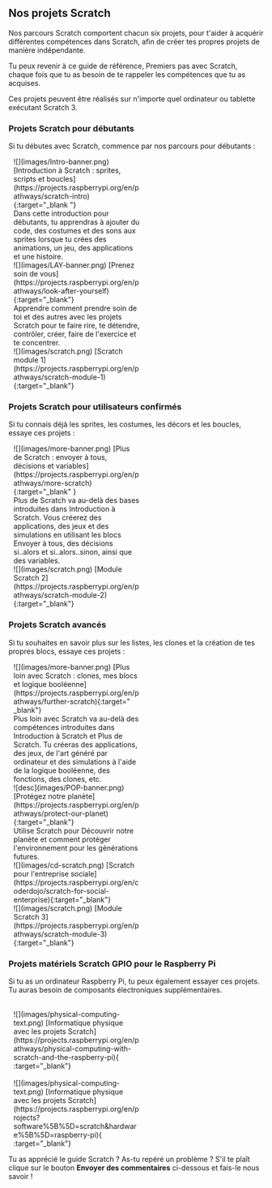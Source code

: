 ## Nos projets Scratch

Nos parcours Scratch comportent chacun six projets, pour t'aider à acquérir différentes compétences dans Scratch, afin de créer tes propres projets de manière indépendante.

Tu peux revenir à ce guide de référence, Premiers pas avec Scratch, chaque fois que tu as besoin de te rappeler les compétences que tu as acquises.

Ces projets peuvent être réalisés sur n'importe quel ordinateur ou tablette exécutant Scratch 3.

### Projets Scratch pour débutants

Si tu débutes avec Scratch, commence par nos parcours pour débutants :

<div style="display: inline-block; max-width: 250px; float: left; padding-left: 10px;">
![](images/Intro-banner.png)
[Introduction à Scratch : sprites, scripts et boucles](https://projects.raspberrypi.org/en/pathways/scratch-intro){:target="_blank "}<br/>
Dans cette introduction pour débutants, tu apprendras à ajouter du code, des costumes et des sons aux sprites lorsque tu crées des animations, un jeu, des applications et une histoire.
</div>

<div style="display: inline-block; max-width: 250px; float: left; padding-left: 10px;">
![](images/LAY-banner.png)
[Prenez soin de vous](https://projects.raspberrypi.org/en/pathways/look-after-yourself){:target="_blank"}<br/>
Apprendre comment prendre soin de toi et des autres avec les projets Scratch pour te faire rire, te détendre, contrôler, créer, faire de l'exercice et te concentrer.
</div>

<div style="display: inline-block; max-width: 250px; float: left; padding-left: 10px;">
![](images/scratch.png)
[Scratch module 1](https://projects.raspberrypi.org/en/pathways/scratch-module-1){:target="_blank"}
</div>

<br clear="both"/>

### Projets Scratch pour utilisateurs confirmés

Si tu connais déjà les sprites, les costumes, les décors et les boucles, essaye ces projets :

<div style="display: inline-block; max-width: 250px; float: left; padding-left: 10px;">
![](images/more-banner.png)
[Plus de Scratch : envoyer à tous, décisions et variables](https://projects.raspberrypi.org/en/pathways/more-scratch){:target="_blank" }<br/>
Plus de Scratch va au-delà des bases introduites dans Introduction à Scratch. Vous créerez des applications, des jeux et des simulations en utilisant les blocs Envoyer à tous, des décisions si..alors et si..alors..sinon, ainsi que des variables.
</div>

<div style="display: inline-block; max-width: 250px; float: left; padding-left: 10px;">
![](images/scratch.png)
[Module Scratch 2](https://projects.raspberrypi.org/en/pathways/scratch-module-2){:target="_blank"}<br/>
</div>

<br clear="both"/>

### Projets Scratch avancés

Si tu souhaites en savoir plus sur les listes, les clones et la création de tes propres blocs, essaye ces projets :

<div style="display: inline-block; max-width: 250px; float: left; padding-left: 10px;">
![](images/more-banner.png)
[Plus loin avec Scratch : clones, mes blocs et logique booléenne](https://projects.raspberrypi.org/en/pathways/further-scratch){:target=" _blank"}<br/>
Plus loin avec Scratch va au-delà des compétences introduites dans Introduction à Scratch et Plus de Scratch. Tu créeras des applications, des jeux, de l'art généré par ordinateur et des simulations à l'aide de la logique booléenne, des fonctions, des clones, etc.
</div>

<div style="display: inline-block; max-width: 250px; float: left; padding-left: 10px;">
![desc](images/POP-banner.png)
[Protégez notre planète](https://projects.raspberrypi.org/en/pathways/protect-our-planet){:target="_blank"}<br/>
Utilise Scratch pour Découvrir notre planète et comment protéger l'environnement pour les générations futures.
</div>

<div style="display: inline-block; max-width: 250px; float: left; padding-left: 10px;">
![](images/cd-scratch.png)
[Scratch pour l'entreprise sociale](https://projects.raspberrypi.org/en/coderdojo/scratch-for-social-enterprise){:target="_blank"}<br/>
</div>

<div style="display: inline-block; max-width: 250px; float: left; padding-left: 10px;">
![](images/scratch.png)
[Module Scratch 3](https://projects.raspberrypi.org/en/pathways/scratch-module-3){:target="_blank"}<br/>
</div>

<br clear="both"/>

### Projets matériels Scratch GPIO pour le Raspberry Pi

Si tu as un ordinateur Raspberry Pi, tu peux également essayer ces projets. Tu auras besoin de composants électroniques supplémentaires.

<div style="display: inline-block; max-width: 250px; float: left; padding-left: 10px;"><br/>
![](images/physical-computing-text.png)
[Informatique physique avec les projets Scratch](https://projects.raspberrypi.org/en/pathways/physical-computing-with-scratch-and-the-raspberry-pi){ :target="_blank"}
</div>

<div style="display: inline-block; max-width: 250px; float: left; padding-left: 10px;"><br/>
![](images/physical-computing-text.png)
[Informatique physique avec les projets Scratch](https://projects.raspberrypi.org/en/projects?software%5B%5D=scratch&hardware%5B%5D=raspberry-pi){ :target="_blank"}
</div>

<br clear="both"/>

Tu as apprécié le guide Scratch ? As-tu repéré un problème ? S'il te plaît clique sur le bouton **Envoyer des commentaires** ci-dessous et fais-le nous savoir !
